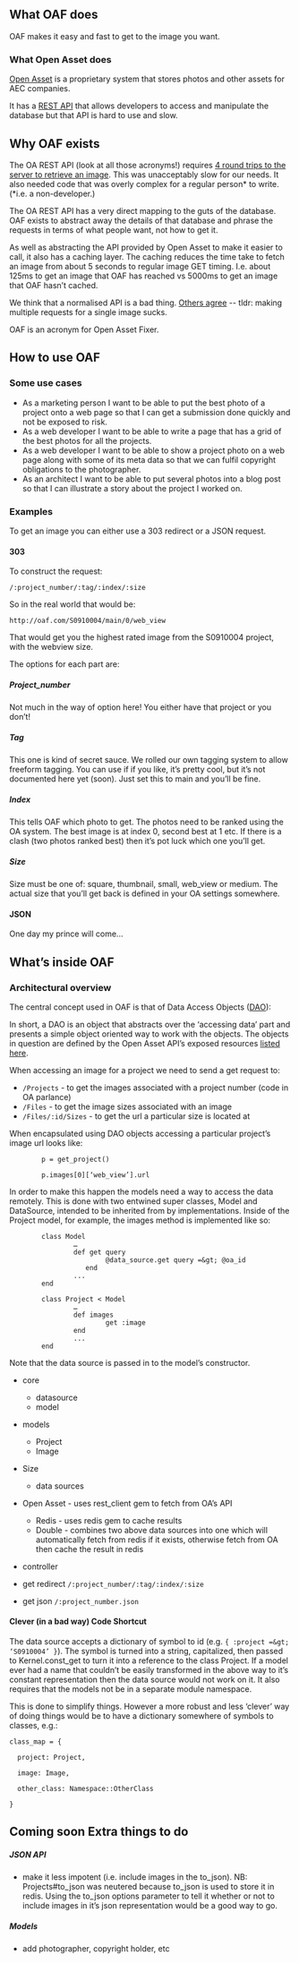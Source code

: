 ## What OAF does

OAF makes it easy and fast to get to the image you want.

### What Open Asset does

[Open Asset](https://www.google.com/url?q=https%3A%2F%2Fopenasset.com%2F&sa=D&sntz=1&usg=AFQjCNHqyVtGTYw2y-dN1XHU_sX8KUEzWQ) is a proprietary system that stores photos and other assets for AEC companies.

It has a [REST API](http://www.google.com/url?q=http%3A%2F%2Fhelp.openasset.com%2F06_Integration%2FREST_API&sa=D&sntz=1&usg=AFQjCNFqWh20XqgvH9emcgP1pogzuucs6g) that allows developers to access and manipulate the database but that API is hard to use and slow.

## Why OAF exists

The OA REST API (look at all those acronyms!) requires [4 round trips to the server to retrieve an image](http://www.google.com/url?q=http%3A%2F%2Fstackoverflow.com%2Fquestions%2F22676924%2Fhow-to-construct-image-url-from-axomic-openasset-rest-api&sa=D&sntz=1&usg=AFQjCNEPUkki68k2sD7HFsu6alaLuNC1Uw). This was unacceptably slow for our needs. It also needed code that was overly complex for a regular person* to write. (*i.e. a non-developer.)

The OA REST API has a very direct mapping to the guts of the database. OAF exists to abstract away the details of that database and phrase the requests in terms of what people want, not how to get it.

As well as abstracting the API provided by Open Asset to make it easier to call, it also has a caching layer. The caching reduces the time take to fetch an image from about 5 seconds to regular image GET timing. I.e. about 125ms to get an image that OAF has reached vs 5000ms to get an image that OAF hasn’t cached. 

We think that a normalised API is a bad thing. [Others agree](http://www.google.com/url?q=http%3A%2F%2Fwww.soatothecloud.com%2F2012%2F11%2Fapi-server-design-making-de.html&sa=D&sntz=1&usg=AFQjCNHQS65cGqxJzDpp6yrcQ13KkZ18Ng) -- tldr: making multiple requests for a single image sucks.

OAF is an acronym for Open Asset Fixer.

## How to use OAF

### Some use cases

- As a marketing person I want to be able to put the best photo of a project onto a web page so that I can get a submission done quickly and not be exposed to risk.
- As a web developer I want to be able to write a page that has a grid of the best photos for all the projects.
- As a web developer I want to be able to show a project photo on a web page along with some of its meta data so that we can fulfil copyright obligations to the photographer.
- As an architect I want to be able to put several photos into a blog post so that I can illustrate a story about the project I worked on.

### Examples

To get an image you can either use a 303 redirect or a JSON request.

#### 303

To construct the request:

`/:project_number/:tag/:index/:size`

So in the real world that would be:

`http://oaf.com/S0910004/main/0/web_view`

That would get you the highest rated image from the S0910004 project, with the webview size.

The options for each part are:

##### Project_number

Not much in the way of option here! You either have that project or you don’t!

##### Tag

This one is kind of secret sauce. We rolled our own tagging system to allow freeform tagging. You can use if if you like, it’s pretty cool, but it’s not documented here yet (soon). Just set this to main and you’ll be fine.

##### Index

This tells OAF which photo to get. The photos need to be ranked using the OA system. The best image is at index 0, second best at 1 etc. If there is a clash (two photos ranked best) then it’s pot luck which one you’ll get.

##### Size

Size must be one of: square, thumbnail, small, web_view or medium. The actual size that you’ll get back is defined in your OA settings somewhere.

#### JSON

One day my prince will come...

## What’s inside OAF

### Architectural overview

The central concept used in OAF is that of Data Access Objects ([DAO]([https://en.wikipedia.org/wiki/Data_access_object](https://www.google.com/url?q=https%3A%2F%2Fen.wikipedia.org%2Fwiki%2FData_access_object&sa=D&sntz=1&usg=AFQjCNGF-JuHSomsJVDJiYpNGpmKTDTuDQ))):

In short, a DAO is an object that abstracts over the ‘accessing data’ part and presents a simple object oriented way to work with the objects. The objects in question are defined by the Open Asset API’s exposed resources [listed here]([http://help.openasset.com/06_Integration/REST_API#Resources](http://www.google.com/url?q=http%3A%2F%2Fhelp.openasset.com%2F06_Integration%2FREST_API%23Resources&sa=D&sntz=1&usg=AFQjCNG-hg0FFYjvbE-D1aiESafRCcvCCQ)).

When accessing an image for a project we need to send a get request to:

- `/Projects` - to get the images associated with a project number (code in OA parlance)
- `/Files` - to get the image sizes associated with an image
- `/Files/:id/Sizes` - to get the url a particular size is located at

When encapsulated using DAO objects accessing a particular project’s image url looks like:

```
        p = get_project()

        p.images[0][‘web_view’].url
```

In order to make this happen the models need a way to access the data remotely. This is done with two entwined super classes, Model and DataSource, intended to be inherited from by implementations. Inside of the Project model, for example, the images method is implemented like so:

```
        class Model
                …
                def get query
                        @data_source.get query =&gt; @oa_id
                   end
                ...
        end

        class Project < Model
                …
                def images
                        get :image
                end
                ...
        end
```

Note that the data source is passed in to the model’s constructor.        

- core
  - datasource
  - model
- models
  - Project
  - Image
- Size
  - data sources
- Open Asset - uses rest_client gem to fetch from OA’s API
  - Redis - uses redis gem to cache results
  - Double - combines two above data sources into one which will automatically fetch from redis if it exists, otherwise fetch from OA then cache the result in redis

- controller

- get redirect `/:project_number/:tag/:index/:size`
- get json `/:project_number.json`

#### Clever (in a bad way) Code Shortcut

The data source accepts a dictionary of symbol to id (e.g. `{ :project =&gt; ‘S0910004’ }`). The symbol is turned into a string, capitalized, then passed to Kernel.const_get to turn it into a reference to the class Project. If a model ever had a name that couldn’t be easily transformed in the above way to it’s constant representation then the data source would not work on it. It also requires that the models not be in a separate module namespace.

This is done to simplify things. However a more robust and less ‘clever’ way of doing things would be to have a dictionary somewhere of symbols to classes, e.g.:

```
class_map = {

  project: Project,

  image: Image,

  other_class: Namespace::OtherClass

}
```

## Coming soon Extra things to do

##### JSON API

- make it less impotent (i.e. include images in the to_json). NB: Projects#to_json was neutered because to_json is used to store it in redis. Using the to_json options parameter to tell it whether or not to include images in it’s json representation would be a good way to go.

##### Models

- add photographer, copyright holder, etc
